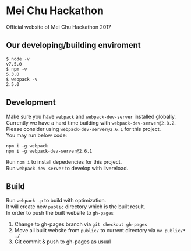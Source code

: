 # Mei Chu Hackathon

Official website of Mei Chu Hackathon 2017

## Our developing/building enviroment
```
$ node -v
v7.5.0
$ npm -v
5.3.0
$ webpack -v
2.5.0
```

## Development
Make sure you have `webpack` and `webpack-dev-server` installed globally. Currently we have a hard time building with `webpack-dev-server@2.8.2`. Please consider using `webpack-dev-server@2.6.1` for this project.  
You may run below code:
```
npm i -g webpack
npm i -g webpack-dev-server@2.6.1
```
Run `npm i` to install depedencies for this project.  
Run `webpack-dev-server` to develop with livereload.

## Build
Run `webpack -p` to build with optimization.  
It will create new `public` directory which is the built result.  
In order to push the built website to `gh-pages`
1. Change to gh-pages branch via `git checkout gh-pages`
2. Move all built website from `public/` to current directory via `mv public/* ./`
3. Git commit & push to gh-pages as usual

